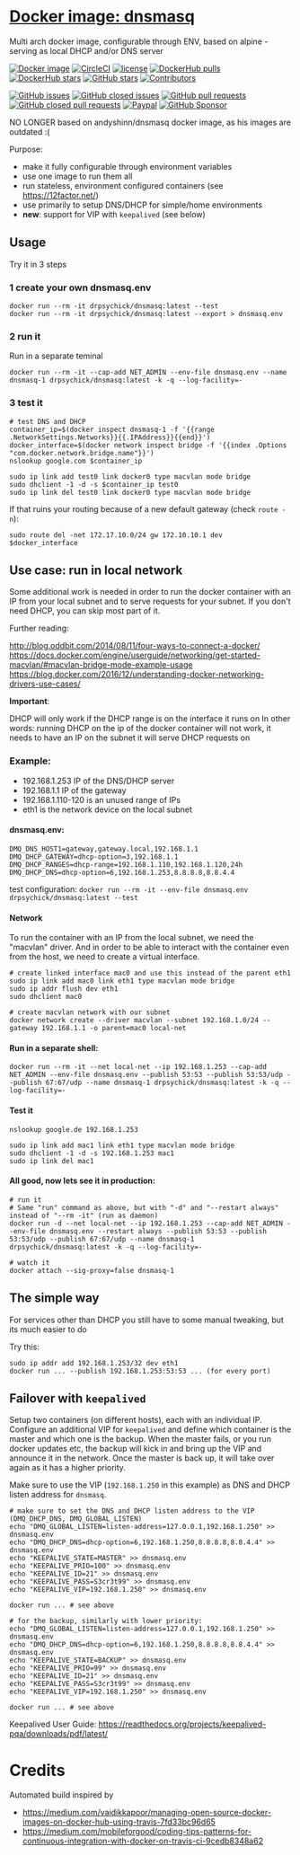 # [Docker image: dnsmasq](https://hub.docker.com/r/drpsychick/dnsmasq/)
Multi arch docker image, configurable through ENV, based on alpine - serving as local DHCP and/or DNS server

[![Docker image](https://img.shields.io/docker/image-size/drpsychick/dnsmasq?sort=date)](https://hub.docker.com/r/drpsychick/dnsmasq/tags)
[![CircleCI](https://img.shields.io/circleci/build/github/DrPsychick/docker-dnsmasq)](https://app.circleci.com/pipelines/github/DrPsychick/docker-dnsmasq)
[![license](https://img.shields.io/github/license/drpsychick/docker-dnsmasq.svg)](https://github.com/drpsychick/docker-dnsmasq/blob/master/LICENSE) [![DockerHub pulls](https://img.shields.io/docker/pulls/drpsychick/dnsmasq.svg)](https://hub.docker.com/r/drpsychick/dnsmasq/) [![DockerHub stars](https://img.shields.io/docker/stars/drpsychick/dnsmasq.svg)](https://hub.docker.com/r/drpsychick/dnsmasq/) [![GitHub stars](https://img.shields.io/github/stars/drpsychick/docker-dnsmasq.svg)](https://github.com/drpsychick/docker-dnsmasq) [![Contributors](https://img.shields.io/github/contributors/drpsychick/docker-dnsmasq.svg)](https://github.com/drpsychick/docker-dnsmasq/graphs/contributors)

[![GitHub issues](https://img.shields.io/github/issues/drpsychick/docker-dnsmasq.svg)](https://github.com/drpsychick/docker-dnsmasq/issues) [![GitHub closed issues](https://img.shields.io/github/issues-closed/drpsychick/docker-dnsmasq.svg)](https://github.com/drpsychick/docker-dnsmasq/issues?q=is%3Aissue+is%3Aclosed) [![GitHub pull requests](https://img.shields.io/github/issues-pr/drpsychick/docker-dnsmasq.svg)](https://github.com/drpsychick/docker-dnsmasq/pulls) [![GitHub closed pull requests](https://img.shields.io/github/issues-pr-closed/drpsychick/docker-dnsmasq.svg)](https://github.com/drpsychick/docker-dnsmasq/pulls?q=is%3Apr+is%3Aclosed)
[![Paypal](https://img.shields.io/badge/donate-paypal-00457c.svg?logo=paypal)](https://www.paypal.com/cgi-bin/webscr?cmd=_s-xclick&hosted_button_id=FTXDN7LCDWUEA&source=url)
[![GitHub Sponsor](https://img.shields.io/badge/github-sponsor-blue?logo=github)](https://github.com/sponsors/DrPsychick)

NO LONGER based on andyshinn/dnsmasq docker image, as his images are outdated :(

Purpose:
* make it fully configurable through environment variables
* use one image to run them all
* run stateless, environment configured containers (see https://12factor.net/)
* use primarily to setup DNS/DHCP for simple/home environments
* **new**: support for VIP with `keepalived` (see below)

## Usage

Try it in 3 steps

### 1 create your own dnsmasq.env
```
docker run --rm -it drpsychick/dnsmasq:latest --test
docker run --rm -it drpsychick/dnsmasq:latest --export > dnsmasq.env
```

### 2 run it
Run in a separate teminal
```
docker run --rm -it --cap-add NET_ADMIN --env-file dnsmasq.env --name dnsmasq-1 drpsychick/dnsmasq:latest -k -q --log-facility=-
```

### 3 test it
```
# test DNS and DHCP
container_ip=$(docker inspect dnsmasq-1 -f '{{range .NetworkSettings.Networks}}{{.IPAddress}}{{end}}')
docker_interface=$(docker network inspect bridge -f '{{index .Options "com.docker.network.bridge.name"}}')
nslookup google.com $container_ip

sudo ip link add test0 link docker0 type macvlan mode bridge
sudo dhclient -1 -d -s $container_ip test0
sudo ip link del test0 link docker0 type macvlan mode bridge
```


If that ruins your routing because of a new default gateway (check `route -n`):
```
sudo route del -net 172.17.10.0/24 gw 172.10.10.1 dev $docker_interface
```

## Use case: run in local network
Some additional work is needed in order to run the docker container with an IP from your local subnet and to serve requests for your subnet.
If you don't need DHCP, you can skip most part of it. 

Further reading:

http://blog.oddbit.com/2014/08/11/four-ways-to-connect-a-docker/
https://docs.docker.com/engine/userguide/networking/get-started-macvlan/#macvlan-bridge-mode-example-usage
https://blog.docker.com/2016/12/understanding-docker-networking-drivers-use-cases/

**Important**:

DHCP will only work if the DHCP range is on the interface it runs on
In other words: running DHCP on the ip of the docker container will not work, it needs to have an IP on the subnet it will serve DHCP requests on

### Example: 
* 192.168.1.253 IP of the DNS/DHCP server
* 192.168.1.1   IP of the gateway
* 192.168.1.110-120 is an unused range of IPs
* eth1 is the network device on the local subnet

#### dnsmasq.env:

```
DMQ_DNS_HOST1=gateway,gateway.local,192.168.1.1
DMQ_DHCP_GATEWAY=dhcp-option=3,192.168.1.1
DMQ_DHCP_RANGES=dhcp-range=192.168.1.110,192.168.1.120,24h
DMQ_DHCP_DNS=dhcp-option=6,192.168.1.253,8.8.8.8,8.8.4.4
```

test configuration:
`docker run --rm -it --env-file dnsmasq.env drpsychick/dnsmasq:latest --test`

#### Network
To run the container with an IP from the local subnet, we need the "macvlan" driver. 
And in order to be able to interact with the container even from the host, we need to create a virtual interface.

```
# create linked interface mac0 and use this instead of the parent eth1
sudo ip link add mac0 link eth1 type macvlan mode bridge
sudo ip addr flush dev eth1
sudo dhclient mac0

# create macvlan network with our subnet
docker network create --driver macvlan --subnet 192.168.1.0/24 --gateway 192.168.1.1 -o parent=mac0 local-net
```

#### Run in a separate shell:
```
docker run --rm -it --net local-net --ip 192.168.1.253 --cap-add NET_ADMIN --env-file dnsmasq.env --publish 53:53 --publish 53:53/udp --publish 67:67/udp --name dnsmasq-1 drpsychick/dnsmasq:latest -k -q --log-facility=-
```

#### Test it
```
nslookup google.de 192.168.1.253

sudo ip link add mac1 link eth1 type macvlan mode bridge
sudo dhclient -1 -d -s 192.168.1.253 mac1
sudo ip link del mac1
```

#### All good, now lets see it in production:
```
# run it
# Same "run" command as above, but with "-d" and "--restart always" instead of "--rm -it" (run as daemon)
docker run -d --net local-net --ip 192.168.1.253 --cap-add NET_ADMIN --env-file dnsmasq.env --restart always --publish 53:53 --publish 53:53/udp --publish 67:67/udp --name dnsmasq-1 drpsychick/dnsmasq:latest -k -q --log-facility=-

# watch it
docker attach --sig-proxy=false dnsmasq-1
```

## The simple way
For services other than DHCP you still have to some manual tweaking, but its much easier to do

Try this:
```
sudo ip addr add 192.168.1.253/32 dev eth1
docker run ... --publish 192.168.1.253:53:53 ... (for every port)
```

## Failover with `keepalived`

Setup two containers (on different hosts), each with an individual IP. Configure an additional VIP for `keepalived` and define which container
is the master and which one is the backup. When the master fails, or you run docker updates etc, the backup will kick in
and bring up the VIP and announce it in the network. Once the master is back up, it will take over again as it has a higher
priority.

Make sure to use the VIP (`192.168.1.250` in this example) as DNS and DHCP listen address for `dnsmasq`.

```shell
# make sure to set the DNS and DHCP listen address to the VIP (DMQ_DHCP_DNS, DMQ_GLOBAL_LISTEN)
echo "DMQ_GLOBAL_LISTEN=listen-address=127.0.0.1,192.168.1.250" >> dnsmasq.env
echo "DMQ_DHCP_DNS=dhcp-option=6,192.168.1.250,8.8.8.8,8.8.4.4" >> dnsmasq.env
echo "KEEPALIVE_STATE=MASTER" >> dnsmasq.env
echo "KEEPALIVE_PRIO=100" >> dnsmasq.env
echo "KEEPALIVE_ID=21" >> dnsmasq.env
echo "KEEPALIVE_PASS=S3cr3t99" >> dnsmasq.env
echo "KEEPALIVE_VIP=192.168.1.250" >> dnsmasq.env 

docker run ... # see above

# for the backup, similarly with lower priority:
echo "DMQ_GLOBAL_LISTEN=listen-address=127.0.0.1,192.168.1.250" >> dnsmasq.env
echo "DMQ_DHCP_DNS=dhcp-option=6,192.168.1.250,8.8.8.8,8.8.4.4" >> dnsmasq.env
echo "KEEPALIVE_STATE=BACKUP" >> dnsmasq.env
echo "KEEPALIVE_PRIO=99" >> dnsmasq.env
echo "KEEPALIVE_ID=21" >> dnsmasq.env
echo "KEEPALIVE_PASS=S3cr3t99" >> dnsmasq.env
echo "KEEPALIVE_VIP=192.168.1.250" >> dnsmasq.env

docker run ... # see above
```

Keepalived User Guide: https://readthedocs.org/projects/keepalived-pqa/downloads/pdf/latest/

# Credits
Automated build inspired by
* https://medium.com/vaidikkapoor/managing-open-source-docker-images-on-docker-hub-using-travis-7fd33bc96d65
* https://medium.com/mobileforgood/coding-tips-patterns-for-continuous-integration-with-docker-on-travis-ci-9cedb8348a62
